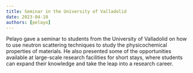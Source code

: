 ```yaml
---
title: Seminar in the University of Valladolid
date: 2023-04-10
authors: [pelayo]
---
```


Pelayo gave a seminar to students from the University of Valladolid on how to use neutron scattering techniques to study the physicochemical properties of materials.
He also presented some of the opportunities available at large-scale research facilities for short stays,
where students can expand their knowledge and take the leap into a research career.
